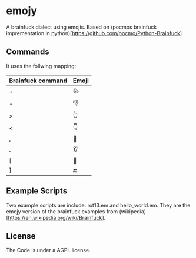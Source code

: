 # emojy

A brainfuck dialect using emojis. Based on (pocmos brainfuck imprementation in python)[https://github.com/pocmo/Python-Brainfuck]

## Commands

It uses the follwing mapping:

| Brainfuck command | Emoji |
|-------------------|-------|
| +                 | 👍    |
| -                 | 👎    |
| >                 | 👆    |
| <                 | 👇    |
| ,                 | 👄    |
| .                 | 👂    |
| [                 | 🔁    |
| ]                 | 🔚    |

## Example Scripts

Two example scripts are include: rot13.em and hello_world.em. They are the emojy version of the brainfuck examples from (wikipedia)[https://en.wikipedia.org/wiki/Brainfuck].

## License

The Code is under a AGPL license.